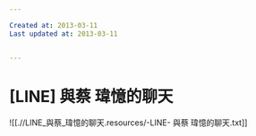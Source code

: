 ```yaml
---

Created at: 2013-03-11
Last updated at: 2013-03-11


---
```


# [LINE] 與蔡 瑋憶的聊天


![[.//LINE_與蔡_瑋憶的聊天.resources/-LINE- 與蔡 瑋憶的聊天.txt]]

